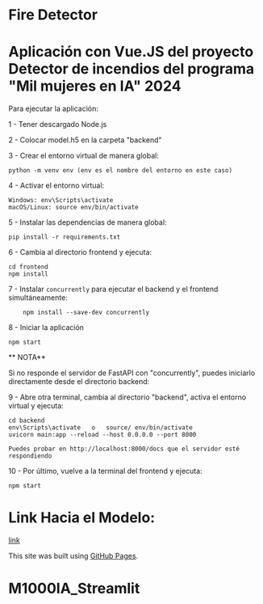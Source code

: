 # Fire Detector

# Aplicación con Vue.JS del proyecto Detector de incendios del programa "Mil mujeres en IA" 2024


Para ejecutar la aplicación:

1  	- Tener descargado Node.js

2 	 - Colocar model.h5 en la carpeta "backend"

3	- Crear el entorno virtual de manera global:  

  	python -m venv env (env es el nombre del entorno en este caso)

4	- Activar el entorno virtual:  

  	Windows: env\Scripts\activate
  	macOS/Linux: source env/bin/activate

5	- Instalar las dependencias de manera global:  

  	pip install -r requirements.txt

6	- Cambia al directorio frontend y ejecuta:  

  	cd frontend
	npm install

7 	- Instalar `concurrently` para ejecutar el backend y el frontend simultáneamente:  

    	npm install --save-dev concurrently

8  	- Iniciar la aplicación  

	npm start

** NOTA** 

Si no responde el servidor de FastAPI con "concurrently", puedes iniciarlo directamente desde el directorio backend:

9  	-  Abre otra terminal, cambia al directorio "backend", activa el entorno virtual  y ejecuta:  

	cd backend
	env\Scripts\activate   o   source/ env/bin/activate
	uvicorn main:app --reload --host 0.0.0.0 --port 8000

	Puedes probar en http://localhost:8000/docs que el servidor esté respondiendo 

10 	- Por último, vuelve a la terminal del frontend y ejecuta:  

	npm start


# Link Hacia el Modelo:
[link]([(https://colab.research.google.com/drive/1PWvxsO3smAAjl69SnQeEnyBOGGdmKAxu)])<br>

This site was built using [GitHub Pages](https://pages.github.com/).

# M1000IA_Streamlit
